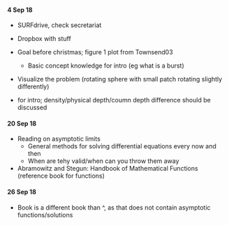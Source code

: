 #### 4 Sep 18

* SURFdrive, check secretariat
* Dropbox with stuff
* Goal before christmas; figure 1 plot from Townsend03
    - Basic concept knowledge for intro (eg what is a burst)
* Visualize the problem (rotating sphere with small patch rotating slightly differently)

* for intro; density/physical depth/coumn depth difference should be discussed


#### 20 Sep 18

* Reading on asymptotic limits
    - General methods for solving differential equations every now and then
    - When are tehy valid/when can you throw them away
* Abramowitz and Stegun: Handbook of Mathematical Functions (reference book for functions)


#### 26 Sep 18

* Book is a different book than ^, as that does not contain asymptotic functions/solutions
